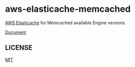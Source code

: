 # aws-elasticache-memcached

[AWS Elasticache](https://docs.aws.amazon.com/elasticache/index.html) for Memcached available Engine versions

[Document](https://github.com/suzuki-shunsuke/renovate-github-tags-datasource-repositories/blob/main/README.md)

## LICENSE

[MIT](LICENSE)
